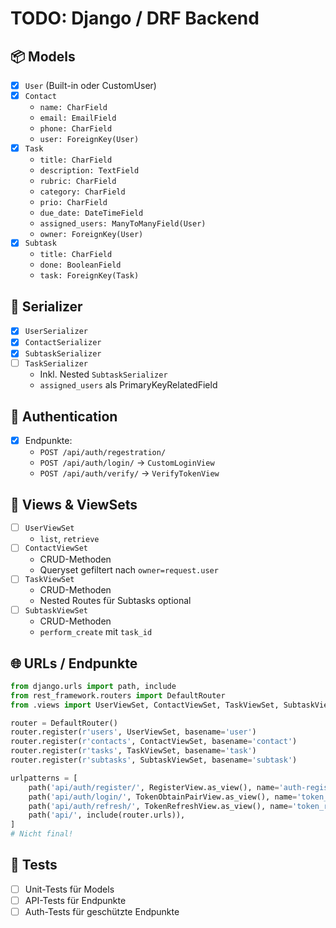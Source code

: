 # TODO: Django / DRF Backend

## 📦 Models

- [x] `User` (Built-in oder CustomUser)
- [x] `Contact`
  - `name: CharField`
  - `email: EmailField`
  - `phone: CharField`
  - `user: ForeignKey(User)`
- [x] `Task`
  - `title: CharField`
  - `description: TextField`
  - `rubric: CharField`
  - `category: CharField`
  - `prio: CharField`
  - `due_date: DateTimeField`
  - `assigned_users: ManyToManyField(User)`
  - `owner: ForeignKey(User)`
- [x] `Subtask`
  - `title: CharField`
  - `done: BooleanField`
  - `task: ForeignKey(Task)`

## 🔄 Serializer

- [x] `UserSerializer`
- [x] `ContactSerializer`
- [x] `SubtaskSerializer`
- [ ] `TaskSerializer`
  - Inkl. Nested `SubtaskSerializer`
  - `assigned_users` als PrimaryKeyRelatedField

## 🔐 Authentication

- [x] Endpunkte:
  - `POST /api/auth/regestration/`
  - `POST /api/auth/login/` → `CustomLoginView`
  - `POST /api/auth/verify/` → `VerifyTokenView`

## 📂 Views & ViewSets

- [ ] `UserViewSet`
  - `list`, `retrieve`
- [ ] `ContactViewSet`
  - CRUD-Methoden
  - Queryset gefiltert nach `owner=request.user`
- [ ] `TaskViewSet`
  - CRUD-Methoden
  - Nested Routes für Subtasks optional
- [ ] `SubtaskViewSet`
  - CRUD-Methoden
  - `perform_create` mit `task_id`

## 🌐 URLs / Endpunkte

```python
from django.urls import path, include
from rest_framework.routers import DefaultRouter
from .views import UserViewSet, ContactViewSet, TaskViewSet, SubtaskViewSet

router = DefaultRouter()
router.register(r'users', UserViewSet, basename='user')
router.register(r'contacts', ContactViewSet, basename='contact')
router.register(r'tasks', TaskViewSet, basename='task')
router.register(r'subtasks', SubtaskViewSet, basename='subtask')

urlpatterns = [
    path('api/auth/register/', RegisterView.as_view(), name='auth-register'),
    path('api/auth/login/', TokenObtainPairView.as_view(), name='token_obtain_pair'),
    path('api/auth/refresh/', TokenRefreshView.as_view(), name='token_refresh'),
    path('api/', include(router.urls)),
]
# Nicht final!
```


## 🧪 Tests

- [ ] Unit-Tests für Models
- [ ] API-Tests für Endpunkte
- [ ] Auth-Tests für geschützte Endpunkte